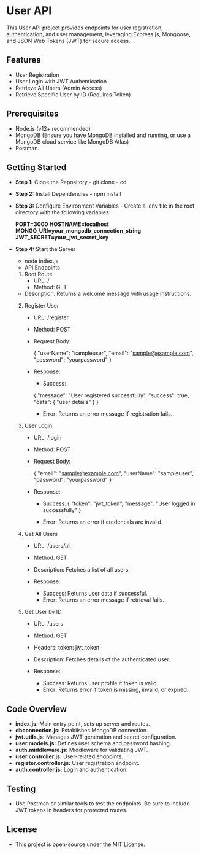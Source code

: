 # User API

This User API project provides endpoints for user registration, authentication, and user management, leveraging Express.js, Mongoose, and JSON Web Tokens (JWT) for secure access.

## Features

- User Registration
- User Login with JWT Authentication
- Retrieve All Users (Admin Access)
- Retrieve Specific User by ID (Requires Token)

## Prerequisites

- Node.js (v12+ recommended)
- MongoDB (Ensure you have MongoDB installed and running, or use a MongoDB cloud service like MongoDB Atlas)
- Postman.

## Getting Started

- **Step 1:**  Clone the Repository
      - git clone <repository-url>
      - cd <repository-directory>
- **Step 2:**  Install Dependencies
      - npm install
- **Step 3:**  Configure Environment Variables
      - Create a .env file in the root directory with the following variables:

    **PORT=3000**
    **HOSTNAME=localhost**
    **MONGO_URI=your_mongodb_connection_string**
    **JWT_SECRET=your_jwt_secret_key**

- **Step 4:**  Start the Server

    - node index.js
    - API Endpoints

    1. Root Route
        - URL: /
        - Method: GET
    - Description: Returns a welcome message with usage instructions.

    2. Register User
        - URL: /register
        - Method: POST
        - Request Body:

            {
                "userName": "sampleuser",
                "email": "sample@example.com",
                "password": "yourpassword"
            }

        - Response:

            - Success:

            {
                "message": "User registered successfully",
                "success": true,
                "data": { "user details" }
            }

            - Error: Returns an error message if registration fails.

    3. User Login
        - URL: /login
        - Method: POST
        - Request Body:

            {
                "email": "sample@example.com",
                "userName": "sampleuser",
                "password": "yourpassword"
            }
        - Response:

            - Success:
            {
                "token": "jwt_token",
                "message": "User logged in successfully"
            }

            - Error: Returns an error if credentials are invalid.

    4. Get All Users
        - URL: /users/all
        - Method: GET
        - Description: Fetches a list of all users.
        - Response:

            - Success: Returns user data if successful.
            - Error: Returns an error message if retrieval fails.

    5. Get User by ID
        - URL: /users
        - Method: GET
        - Headers: token: jwt_token
        - Description: Fetches details of the authenticated user.
        - Response:

            - Success: Returns user profile if token is valid.
            - Error: Returns error if token is missing, invalid, or expired.
            
## Code Overview

- **index.js:** Main entry point, sets up server and routes.
- **dbconnection.js:** Establishes MongoDB connection.
- **jwt.utils.js:** Manages JWT generation and secret configuration.
- **user.models.js:** Defines user schema and password hashing.
- **auth.middleware.js:** Middleware for validating JWT.
- **user.controller.js:** User-related endpoints.
- **register.controller.js:** User registration endpoint.
- **auth.controller.js:** Login and authentication.

## Testing

- Use Postman or similar tools to test the endpoints. Be sure to include JWT tokens in headers for protected routes.

## License

- This project is open-source under the MIT License.